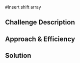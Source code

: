 #Insert shift array

## Challenge Description
<!-- Description of the challenge -->

## Approach & Efficiency
<!-- What approach did you take? Why? What is the Big O space/time for this approach? -->

## Solution
<!-- Embedded whiteboard image -->
